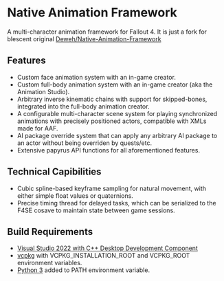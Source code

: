 # Native Animation Framework

A multi-character animation framework for Fallout 4.
It is just a fork for blescent original [Deweh/Native-Animation-Framework](https://github.com/Deweh/Native-Animation-Framework)

## Features

- Custom face animation system with an in-game creator.
- Custom full-body animation system with an in-game creator (aka the Animation Studio).
- Arbitrary inverse kinematic chains with support for skipped-bones, integrated into the full-body animation creator.
- A configurable multi-character scene system for playing synchronized animations with precisely positioned actors, compatible with XMLs made for AAF.
- AI package override system that can apply any arbitrary AI package to an actor without being overriden by quests/etc.
- Extensive papyrus API functions for all aforementioned features.

## Technical Capibilities

- Cubic spline-based keyframe sampling for natural movement, with either simple float values or quaternions.
- Precise timing thread for delayed tasks, which can be serialized to the F4SE cosave to maintain state between game sessions.

## Build Requirements

- [Visual Studio 2022 with C++ Desktop Development Component](https://visualstudio.microsoft.com/vs/)
- [vcpkg](https://github.com/microsoft/vcpkg) with VCPKG_INSTALLATION_ROOT and VCPKG_ROOT environment variables.
- [Python 3](https://www.python.org/downloads/) added to PATH environment variable.
